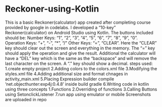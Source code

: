 # Reckoner-using-Kotlin
This is a basic Reckoner(calculator) app created after completing course provided by google in codelabs.
I developed a “10-key” Reckoner(calculator) on Android Studio using Kotlin. The buttons included should be:
Number Keys: “1”, “2”, “3”, “4”, “5”, “6”, “7”, “8”, “9”, “0”.
Operation Keys: “+”, “-”, “*”, “/”
Other Keys: “=”, “CLEAR”. Here the “CLEAR” key should clear out the screen and everything in the memory. The “=” key should apply the operation and give the result.
Additional the calculator will have a “DEL” key which is the same as the “backspace” and will remove the last character on the screen.
A “.” key should show a decimal.
steps used:
1.create empty project
2.Adding colors to the colors.xml file
3.Modifying the styles.xml file
4.Adding additional size and format chnages in activity_main.xml
5.Placing Expression builder compile ‘net.objecthunter:exp4j:0.4.8’ inside build gradle
6.Writing code in kotlin using three concepts 1.Functions 2.Overriding of functions 3.Calling Buttons using SetonclickListener
7.run app using emulator or mobile
Screenshots are uploaded in repo
